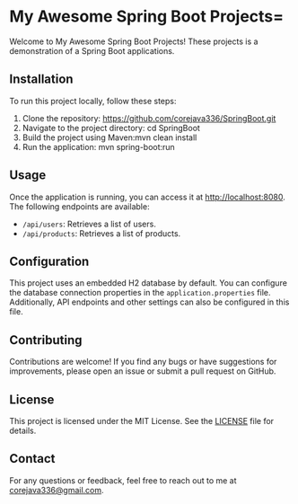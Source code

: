 # My Awesome Spring Boot Projects=

Welcome to My Awesome Spring Boot Projects! These projects is a demonstration of a  Spring Boot applications.

## Installation

To run this project locally, follow these steps:

1. Clone the repository: https://github.com/corejava336/SpringBoot.git
2. Navigate to the project directory: cd SpringBoot
3. Build the project using Maven:mvn clean install
4. Run the application:
mvn spring-boot:run

## Usage

Once the application is running, you can access it at [http://localhost:8080](http://localhost:8080). The following endpoints are available:

- `/api/users`: Retrieves a list of users.
- `/api/products`: Retrieves a list of products.

## Configuration

This project uses an embedded H2 database by default. You can configure the database connection properties in the `application.properties` file. Additionally, API endpoints and other settings can also be configured in this file.

## Contributing

Contributions are welcome! If you find any bugs or have suggestions for improvements, please open an issue or submit a pull request on GitHub.

## License

This project is licensed under the MIT License. See the [LICENSE](LICENSE) file for details.

## Contact

For any questions or feedback, feel free to reach out to me at corejava336@gmail.com.






